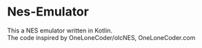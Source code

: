 # Nes-Emulator

This a NES emulator written in Kotlin.  
The code inspired by OneLoneCoder/olcNES, OneLoneCoder.com
